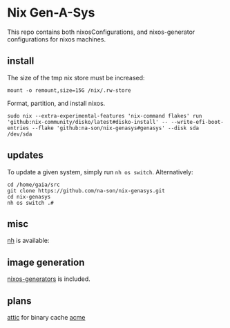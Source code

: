 # Nix Gen-A-Sys

This repo contains both nixosConfigurations, and nixos-generator configurations for nixos machines.

## install

The size of the tmp nix store must be increased:

```shell
mount -o remount,size=15G /nix/.rw-store
```

Format, partition, and install nixos.

```shell
sudo nix --extra-experimental-features 'nix-command flakes' run 'github:nix-community/disko/latest#disko-install' -- --write-efi-boot-entries --flake 'github:na-son/nix-genasys#genasys' --disk sda /dev/sda
```

## updates

To update a given system, simply run `nh os switch`. Alternatively:

```shell
cd /home/gaia/src
git clone https://github.com/na-son/nix-genasys.git
cd nix-genasys
nh os switch .#
```

## misc

[nh](https://github.com/nix-community/nh) is available:

## image generation

[nixos-generators](https://github.com/nix-community/nixos-generators) is included.

## plans

[attic](https://github.com/zhaofengli/attic) for binary cache
[acme](https://nixos.org/manual/nixos/stable/#module-security-acme)


